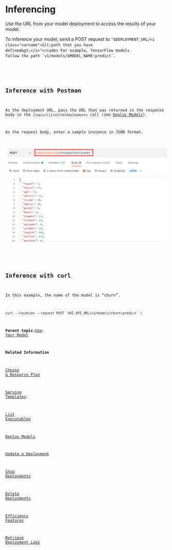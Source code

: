 <!-- loioe348ecfd5b334423aaae6da3d8307a92 -->

# Inferencing

Use the URL from your model deployment to access the results of your model.

To inference your model, send a POST request to <code>"$DEPLOYMENT_URL/<i class="varname">&lt;path that you have defined&gt;</i>"</code> For example, TensorFlow models follow the path `v1/models/$MODEL_NAME:predict`.



<a name="loioe348ecfd5b334423aaae6da3d8307a92__section_q1c_k2q_brb"/>

## Inference with Postman

As the deployment URL, pass the URL that was returned in the response body in the `{{apiurl}}/v2/lm/deployments` call \(see [Deploy Models](deploy-models-dd16e8e.md)\).

As the request body, enter a sample instance in JSON format.

![](images/Inference_a8693ed.png)



<a name="loioe348ecfd5b334423aaae6da3d8307a92__section_czw_k2q_brb"/>

## Inference with curl

In this example, the name of the model is “churn”.

```
curl --location --request POST '$AI_API_URL/v1/models/churn:predict' \
```

**Parent topic:**[Use Your Model](use-your-model-7f93e8f.md "You deploy your AI learning model to run inferences against it.")

**Related Information**  


[Choose a Resource Plan](choose-a-resource-plan-abd672f.md "You can configure SAP AI Core to use different infrastructure resources for different tasks, based on demand. SAP AI Core provides several preconfigured infrastructure bundles called “resource plans” for this purpose.")

[Serving Templates](serving-templates-20a8667.md "You use serving templates to manage your serving instances at the level of the main tenant. Serving templates define how a model is to be deployed.")

[List Executables](list-executables-6af8e60.md "An executable is a template that is instantiated for a purpose, such as training a model or creating a deployment. You can list all of the executables in a resource group and get details of specific executables from a resource group. Serving templates are mapped to deployment executables.")

[Deploy Models](deploy-models-dd16e8e.md "")

[Update a Deployment](update-a-deployment-9789ddd.md "")

[Stop Deployments](stop-deployments-b7d2577.md " ")

[Delete Deployments](delete-deployments-0193d17.md " ")

[Efficiency Features](efficiency-features-9fad26a.md "Discover features of the SAP AI Core runtime that improve efficiency and help manage resource consumption.")

[Retrieve Deployment Logs](retrieve-deployment-logs-4c86b88.md "accessed in the deployment and execution logs.")

